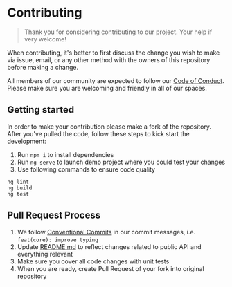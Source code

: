 # Contributing

> Thank you for considering contributing to our project. Your help if very welcome!

When contributing, it's better to first discuss the change you wish to make via issue,
email, or any other method with the owners of this repository before making a change.

All members of our community are expected to follow our [Code of Conduct](CODE_OF_CONDUCT.md).
Please make sure you are welcoming and friendly in all of our spaces.

## Getting started

In order to make your contribution please make a fork of the repository. After you've pulled
the code, follow these steps to kick start the development:

1. Run `npm i` to install dependencies
2. Run `ng serve` to launch demo project where you could test your changes
3. Use following commands to ensure code quality

```
ng lint
ng build
ng test
```

## Pull Request Process

1. We follow [Conventional Commits](https://www.conventionalcommits.org/en/v1.0.0-beta.4/)
   in our commit messages, i.e. `feat(core): improve typing`
2. Update [README.md](README.md) to reflect changes related to public API and everything relevant
3. Make sure you cover all code changes with unit tests
4. When you are ready, create Pull Request of your fork into original repository
